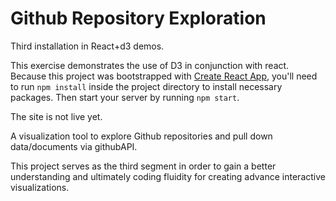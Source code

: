 # Github Repository Exploration

Third installation in React+d3 demos.


This exercise demonstrates the use of D3 in conjunction with react. Because this project was bootstrapped with [Create React App](https://github.com/facebookincubator/create-react-app), you'll need to run `npm install` inside the project directory to install necessary packages. Then start your server by running `npm start`.

The site is not live yet.

A visualization tool to explore Github repositories and pull down data/documents via githubAPI.


This project serves as the third segment in order to gain a better understanding and ultimately coding fluidity for creating advance interactive visualizations.
